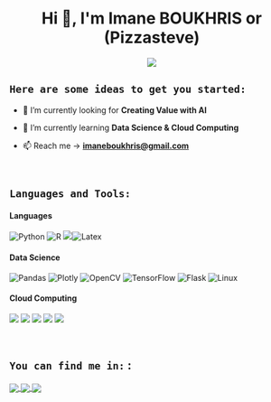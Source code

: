 

<h1 align="center">Hi 👋, I'm Imane BOUKHRIS or (Pizzasteve)</h1>

<p align="center">
  <a href="https://github.com/DenverCoder1/readme-typing-svg"><img src="https://readme-typing-svg.herokuapp.com?lines=📊+Data+Science+Student+📊;☁️+Cloud+and+IOT+Student+☁️&center=true&width=500&height=50"></a>
</p>

##  `Here are some ideas to get you started:`

- 🔭 I’m currently looking for **Creating Value with AI** 

- 🌱 I’m currently learning **Data Science & Cloud Computing** 

- 📫 Reach me → **imaneboukhris@gmail.com**

<br>

## `Languages and Tools:`
<p>
<h4>Languages</h4>


<img alt="Python" src="https://img.shields.io/badge/Python-000.svg?logo=python&style=for-the-badge"/> <img alt="R" src="https://img.shields.io/badge/-R-000.svg?logo=r&logoColor=blue&style=for-the-badge"/> <img src="https://img.shields.io/badge/scala-000.svg?style=for-the-badge&logo=scala&logoColor=dc322f"/><img alt=" Latex" src="https://img.shields.io/badge/latex-000.svg?style=for-the-badge&logo=latex&logoColor=007c7c"/>

<h4>Data Science</h4> 

<img src="https://img.shields.io/badge/pandas-000.svg?style=for-the-badge&amp;logo=pandas&logoColor=150455" alt="Pandas"> <img src="https://img.shields.io/badge/Plotly-000.svg?style=for-the-badge&logo=plotly&logoColor=3f4f75" alt="Plotly"> <img src="https://img.shields.io/badge/opencv-000.svg?style=for-the-badge&logo=opencv" alt="OpenCV"> <img src="https://img.shields.io/badge/-TensorFlow-000.svg?&amp;logo=TensorFlow&amp;style=for-the-badge" alt="TensorFlow"> <img src="https://img.shields.io/badge/flask-000.svg?style=for-the-badge&amp;logo=flask" alt="Flask"> <img src="https://img.shields.io/badge/-Linux-000.svg?&amp;logo=Linux&amp;style=for-the-badge" alt="Linux">

<h4>Cloud Computing</h4>

 <img src="https://img.shields.io/badge/Google_Cloud-000?style=for-the-badge&logo=google-cloud"/> <img src="https://img.shields.io/badge/Digital_Ocean-000?style=for-the-badge&logo=DigitalOcean"/> <img src="https://img.shields.io/badge/Netlify-000?style=for-the-badge&logo=netlify&logoColor=23bdae"/> <img src="https://img.shields.io/badge/Heroku-000?style=for-the-badge&logo=heroku&logoColor=625d9d"/> <img src="https://img.shields.io/badge/nginx-000.svg?style=for-the-badge&logo=nginx&logoColor=009639"/>
<br>


<br>

##  `You can find me in:` :

<a href="https://www.linkedin.com/in/imane-boukhris/" target="_blank"> <img align="center" src="https://img.shields.io/badge/linkedin-000.svg?style=for-the-badge&logo=linkedin&logoColor=blue"/>
<a href="https://www.kaggle.com/" target="_blank"> <img align="center" src="https://img.shields.io/badge/-kaggle-000.svg?logo=kaggle&logoColor=blue&style=for-the-badge"/>
<a href="https://www.datacamp.com/profile/imaneboukhris2018" target="_blank"> <img align="center" src="https://img.shields.io/badge/Datacamp-000?style=for-the-badge&logo=datacamp&logoColor=65FF8F"/>

